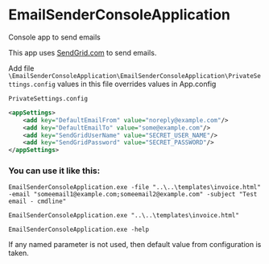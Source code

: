 # EmailSenderConsoleApplication
Console app to send emails

This app uses [SendGrid.com](http://SendGrid.com) to send emails.

Add file `\EmailSenderConsoleApplication\EmailSenderConsoleApplication\PrivateSettings.config`
values in this file overrides values in App.config

`PrivateSettings.config`
```xml
<appSettings>
    <add key="DefaultEmailFrom" value="noreply@example.com"/>
    <add key="DefaultEmailTo" value="some@example.com"/>
    <add key="SendGridUserName" value="SECRET_USER_NAME"/>
    <add key="SendGridPassword" value="SECRET_PASSWORD"/>
</appSettings>  
``` 

### You can use it like this:

`EmailSenderConsoleApplication.exe -file "..\..\templates\invoice.html" -email "someemail1@example.com;someemail2@example.com" -subject "Test email - cmdline"`

`EmailSenderConsoleApplication.exe "..\..\templates\invoice.html"`

`EmailSenderConsoleApplication.exe -help`

If any named parameter is not used, then default value from configuration is taken.